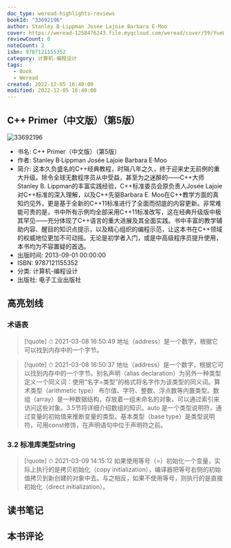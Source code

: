 ```yaml
---
doc_type: weread-highlights-reviews
bookId: "33692196"
author: Stanley B·Lippman Josée Lajoie Barbara E·Moo
cover: https://weread-1258476243.file.myqcloud.com/weread/cover/59/YueWen_33692196/t7_YueWen_33692196.jpg
reviewCount: 0
noteCount: 2
isbn: 9787121155352
category: 计算机-编程设计
tags:
  - Book
  - Weread
created: 2022-12-05 16:40:00
modified: 2022-12-05 16:40:00
---
```


## C++ Primer（中文版）（第5版）

![33692196](https://weread-1258476243.file.myqcloud.com/weread/cover/59/YueWen_33692196/t7_YueWen_33692196.jpg)
- 书名: C++ Primer（中文版）（第5版）
- 作者: Stanley B·Lippman Josée Lajoie Barbara E·Moo
- 简介: 这本久负盛名的C++经典教程，时隔八年之久，终于迎来史无前例的重大升级。除令全球无数程序员从中受益，甚至为之迷醉的——C++大师Stanley B. Lippman的丰富实践经验，C++标准委员会原负责人Josée Lajoie对C++标准的深入理解，以及C++先驱Barbara E. Moo在C++教学方面的真知灼见外，更是基于全新的C++11标准进行了全面而彻底的内容更新。非常难能可贵的是，书中所有示例均全部采用C++11标准改写，这在经典升级版中极其罕见——充分体现了C++语言的重大进展及其全面实践。书中丰富的教学辅助内容、醒目的知识点提示，以及精心组织的编程示范，让这本书在C++领域的权威地位更加不可动摇。无论是初学者入门，或是中高级程序员提升使用，本书均为不容置疑的首选。
- 出版时间: 2013-09-01 00:00:00
- ISBN: 9787121155352
- 分类: 计算机-编程设计
- 出版社: 电子工业出版社

## 高亮划线

### 术语表


> [!quote] ⏱ 2021-03-08 16:50:49
> 地址（address）是一个数字，根据它可以找到内存中的一个字节。
 


> [!quote] ⏱ 2021-03-08 16:50:37
> 地址（address）是一个数字，根据它可以找到内存中的一个字节。别名声明（alias declaration）为另外一种类型定义一个同义词：使用“名字=类型”的格式将名字作为该类型的同义词。算术类型（arithmetic type） 布尔值、字符、整数、浮点数等内置类型。数组（array）是一种数据结构，存放着一组未命名的对象，可以通过索引来访问这些对象。3.5节将详细介绍数组的知识。auto 是一个类型说明符，通过变量的初始值来推断变量的类型。基本类型（base type）是类型说明符，可用const修饰，在声明语句中位于声明符之前。
 


### 3.2 标准库类型string


> [!quote] ⏱ 2021-03-09 14:15:12
> 如果使用等号（=）初始化一个变量，实际上执行的是拷贝初始化（copy initialization），编译器把等号右侧的初始值拷贝到新创建的对象中去。与之相反，如果不使用等号，则执行的是直接初始化（direct initialization）。
 



## 读书笔记


## 本书评论

